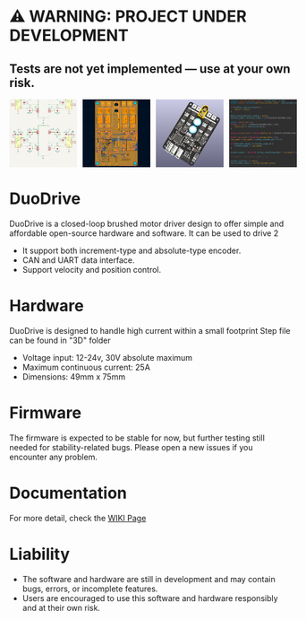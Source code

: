 # ⚠️ **WARNING: PROJECT UNDER DEVELOPMENT**
## **Tests are not yet implemented — use at your own risk.**
<p align="center" style="display: flex; gap: 10px;">
  <img src="https://github.com/ManhTi3012/DuoDrive/blob/main/photos/schematic.png" width="24%" />
  <img src="https://github.com/ManhTi3012/DuoDrive/blob/main/photos/PCB.png" width="24%" />
  <img src="https://github.com/ManhTi3012/DuoDrive/blob/main/photos/render.png" width="24%" />
  <img src="https://github.com/ManhTi3012/DuoDrive/blob/main/photos/code.png" width="24%" />
</p>

# DuoDrive
DuoDrive is a closed-loop brushed motor driver design to offer simple and affordable open-source hardware and software.
It can be used to drive 2
* It support both increment-type and absolute-type encoder.
* CAN and UART data interface.
* Support velocity and position control.

# Hardware
DuoDrive is designed to handle high current within a small footprint
Step file can be found in "3D" folder
* Voltage input: 12-24v, 30V absolute maximum
* Maximum continuous current: 25A
* Dimensions: 49mm x 75mm

# Firmware
The firmware is expected to be stable for now, but further testing still needed for stability-related bugs.
Please open a new issues if you encounter any problem.

# Documentation
For more detail, check the [WIKI Page](https://github.com/ManhTi3012/DuoDrive/wiki)

# Liability
* The software and hardware are still in development and may contain bugs, errors, or incomplete features.
* Users are encouraged to use this software and hardware responsibly and at their own risk.
